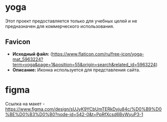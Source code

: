 # yoga

Этот проект предоставляется только для учебных целей и не предназначен для коммерческого использования.

## Favicon

- **Исходный файл:** (https://www.flaticon.com/ru/free-icon/yoga-mat_5963224?term=yoga&page=1&position=55&origin=search&related_id=5963224)
- **Описание:** Иконка используется для представления сайта.

# figma
Ссылка на макет - https://www.figma.com/design/sUJyK9YCbUmTERkDyju84c/%D0%B9%D0%BE%D0%B3%D0%B0?node-id=542-0&t=PpRfXcsd6ByWyuP3-1

